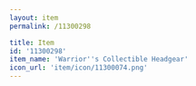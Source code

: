 ```yaml
---
layout: item
permalink: /11300298

title: Item
id: '11300298'
item_name: 'Warrior''s Collectible Headgear'
icon_url: 'item/icon/11300074.png'
---
```


